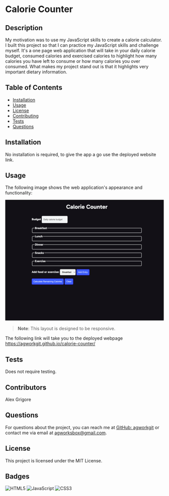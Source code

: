 # Calorie Counter

## Description
My motivation was to use my JavaScript skills to create a calorie calculator.
I built this project so that I can practice my JavaScript skills and challenge myself.
It's a one page web application that will take in your daily calorie budget, consumed calories and exercised calories to highlight how many calories you have left to consume or how many calories you over consumed.
What makes my project stand out is that it highlights very important dietary information.

## Table of Contents
- [Installation](#installation)
- [Usage](#usage)
- [License](#license)
- [Contributing](#contributing)
- [Tests](#tests)
- [Questions](#questions)

## Installation
No installation is required, to give the app a go use the deployed website link.

## Usage
The following image shows the web application's appearance and functionality:

![This web app is built with the use of pure HTML, CSS and JS.](./assets/demo/demo.png)

> **Note**: This layout is designed to be responsive.

The following link will take you to the deployed webpage <https://agworkgit.github.io/calorie-counter/>


## Tests
Does not require testing.

## Contributors
Alex Grigore

## Questions
For questions about the project, you can reach me at [GitHub: agworkgit](https://github.com/agworkgit) or contact me via email at agworksbox@gmail.com.

## License
This project is licensed under the MIT License.

## Badges

![HTML5](https://img.shields.io/badge/html5-%23E34F26.svg?style=for-the-badge&logo=html5&logoColor=white)
![JavaScript](https://img.shields.io/badge/javascript-%23323330.svg?style=for-the-badge&logo=javascript&logoColor=%23F7DF1E)
![CSS3](https://img.shields.io/badge/css3-%231572B6.svg?style=for-the-badge&logo=css3&logoColor=white)
